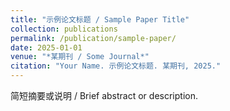 ```yaml
---
title: "示例论文标题 / Sample Paper Title"
collection: publications
permalink: /publication/sample-paper/
date: 2025-01-01
venue: "*某期刊 / Some Journal*"
citation: "Your Name. 示例论文标题. 某期刊, 2025."
---
```


简短摘要或说明 / Brief abstract or description.
